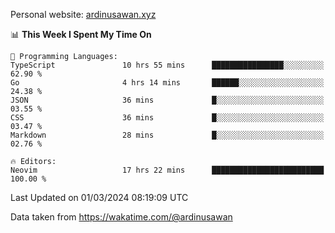 Personal website: [ardinusawan.xyz](https://ardinusawan.xyz)

<!--START_SECTION:waka-->
📊 **This Week I Spent My Time On** 

```text
💬 Programming Languages: 
TypeScript               10 hrs 55 mins      ████████████████░░░░░░░░░   62.90 % 
Go                       4 hrs 14 mins       ██████░░░░░░░░░░░░░░░░░░░   24.38 % 
JSON                     36 mins             █░░░░░░░░░░░░░░░░░░░░░░░░   03.55 % 
CSS                      36 mins             █░░░░░░░░░░░░░░░░░░░░░░░░   03.47 % 
Markdown                 28 mins             █░░░░░░░░░░░░░░░░░░░░░░░░   02.76 % 

🔥 Editors: 
Neovim                   17 hrs 22 mins      █████████████████████████   100.00 % 
```


 Last Updated on 01/03/2024 08:19:09 UTC
<!--END_SECTION:waka-->
Data taken from https://wakatime.com/@ardinusawan
